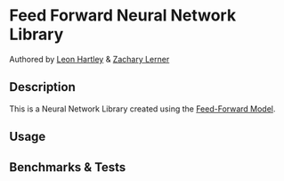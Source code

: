# Feed Forward Neural Network Library
Authored by [Leon Hartley](https://github.com/hartleyleo) & [Zachary Lerner](https://github.com/Zacharylerner)

## Description
This is a Neural Network Library created using the [Feed-Forward Model](https://en.wikipedia.org/wiki/Feedforward_neural_network).

## Usage

## Benchmarks & Tests
